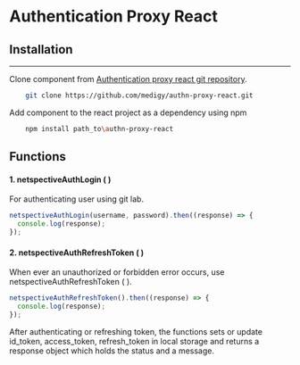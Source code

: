 # Authentication Proxy React

## Installation

---

Clone component from [Authentication proxy react git repository](https://github.com/medigy/authn-proxy-react).

```bash
    git clone https://github.com/medigy/authn-proxy-react.git
```

Add component to the react project as a dependency using npm

```bash
    npm install path_to\authn-proxy-react
```

## Functions

#### 1. netspectiveAuthLogin ( )

For authenticating user using git lab.

```javascript
netspectiveAuthLogin(username, password).then((response) => {
  console.log(response);
});
```

#### 2. netspectiveAuthRefreshToken ( )

When ever an unauthorized or forbidden error occurs, use netspectiveAuthRefreshToken ( ).

```javascript
netspectiveAuthRefreshToken().then((response) => {
  console.log(response);
});
```

After authenticating or refreshing token, the functions sets or update id_token, access_token, refresh_token in local storage and returns a response object which holds the status and a message.
